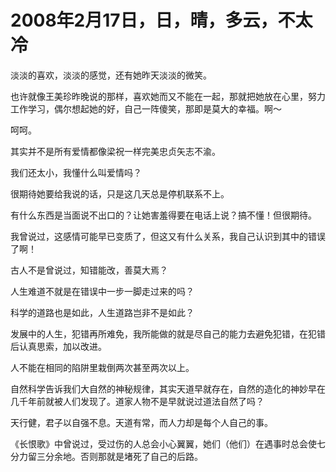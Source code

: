 # 2008年2月17日，日，晴，多云，不太冷

淡淡的喜欢，淡淡的感觉，还有她昨天淡淡的微笑。

也许就像王美珍昨晚说的那样，喜欢她而又不能在一起，那就把她放在心里，努力工作学习，偶尔想起她的好，自己一阵傻笑，那即是莫大的幸福。啊～

呵呵。

其实并不是所有爱情都像梁祝一样完美忠贞矢志不渝。

我们还太小，我懂什么叫爱情吗？

很期待她要给我说的话，只是这几天总是停机联系不上。

有什么东西是当面说不出口的？让她害羞得要在电话上说？搞不懂！但很期待。

我曾说过，这感情可能早已变质了，但这又有什么关系，我自己认识到其中的错误了啊！

古人不是曾说过，知错能改，善莫大焉？

人生难道不就是在错误中一步一脚走过来的吗？

科学的道路也是如此，人生道路岂非不是如此？

发展中的人生，犯错再所难免，我所能做的就是尽自己的能力去避免犯错，在犯错后认真思索，加以改进。

人不能在相同的陷阱里栽倒两次甚至两次以上。

自然科学告诉我们大自然的神秘规律，其实天道早就存在，自然的造化的神妙早在几千年前就被人们发现了。道家人物不是早就说过道法自然了吗？

天行健，君子以自强不息。天道有常，而人力却是每个人自己的事。

《长恨歌》中曾说过，受过伤的人总会小心翼翼，她们（他们）在遇事时总会使七分力留三分余地。否则那就是堵死了自己的后路。

